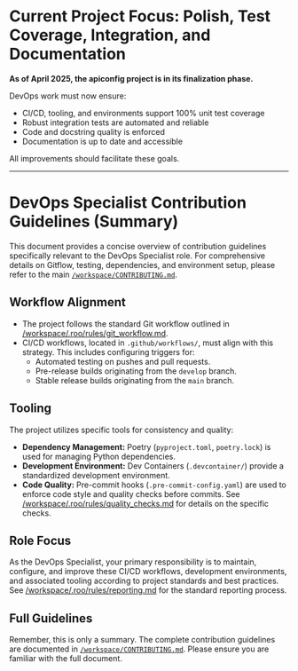 # Current Project Focus: Polish, Test Coverage, Integration, and Documentation

**As of April 2025, the apiconfig project is in its finalization phase.**

DevOps work must now ensure:
- CI/CD, tooling, and environments support 100% unit test coverage
- Robust integration tests are automated and reliable
- Code and docstring quality is enforced
- Documentation is up to date and accessible

All improvements should facilitate these goals.

---

# DevOps Specialist Contribution Guidelines (Summary)

This document provides a concise overview of contribution guidelines specifically relevant to the DevOps Specialist role. For comprehensive details on Gitflow, testing, dependencies, and environment setup, please refer to the main [`/workspace/CONTRIBUTING.md`](/workspace/CONTRIBUTING.md).

## Workflow Alignment

*   The project follows the standard Git workflow outlined in [/workspace/.roo/rules/git_workflow.md](/workspace/.roo/rules/git_workflow.md).
*   CI/CD workflows, located in `.github/workflows/`, must align with this strategy. This includes configuring triggers for:
    *   Automated testing on pushes and pull requests.
    *   Pre-release builds originating from the `develop` branch.
    *   Stable release builds originating from the `main` branch.

## Tooling

The project utilizes specific tools for consistency and quality:

*   **Dependency Management:** Poetry (`pyproject.toml`, `poetry.lock`) is used for managing Python dependencies.
*   **Development Environment:** Dev Containers (`.devcontainer/`) provide a standardized development environment.
*   **Code Quality:** Pre-commit hooks (`.pre-commit-config.yaml`) are used to enforce code style and quality checks before commits. See [/workspace/.roo/rules/quality_checks.md](/workspace/.roo/rules/quality_checks.md) for details on the specific checks.

## Role Focus

As the DevOps Specialist, your primary responsibility is to maintain, configure, and improve these CI/CD workflows, development environments, and associated tooling according to project standards and best practices. See [/workspace/.roo/rules/reporting.md](/workspace/.roo/rules/reporting.md) for the standard reporting process.

## Full Guidelines

Remember, this is only a summary. The complete contribution guidelines are documented in [`/workspace/CONTRIBUTING.md`](/workspace/CONTRIBUTING.md). Please ensure you are familiar with the full document.